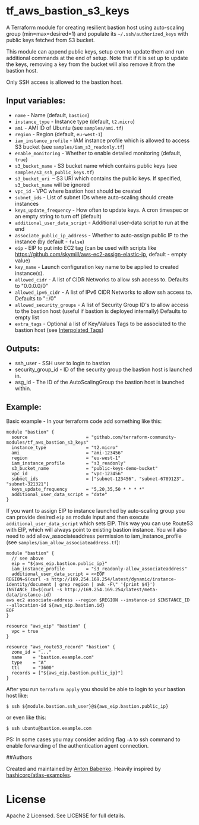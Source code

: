 # tf_aws_bastion_s3_keys

A Terraform module for creating resilient bastion host using auto-scaling group (min=max=desired=1) and populate its
`~/.ssh/authorized_keys` with public keys fetched from S3 bucket.

This module can append public keys, setup cron to update them and run
additional commands at the end of setup. Note that if it is set up to
update the keys, removing a key from the bucket will also remove it from
the bastion host.

Only SSH access is allowed to the bastion host.

## Input variables:

  * `name` - Name (default, `bastion`)
  * `instance_type` - Instance type (default, `t2.micro`)
  * `ami` - AMI ID of Ubuntu (see `samples/ami.tf`)
  * `region` - Region (default, `eu-west-1`)
  * `iam_instance_profile` - IAM instance profile which is allowed to access S3 bucket (see `samples/iam_s3_readonly.tf`)
  * `enable_monitoring` - Whether to enable detailed monitoring (default, `true`)
  * `s3_bucket_name` - S3 bucket name which contains public keys (see `samples/s3_ssh_public_keys.tf`)
  * `s3_bucket_uri `– S3 URI which contains the public keys. If specified, `s3_bucket_name` will be ignored
  * `vpc_id` - VPC where bastion host should be created
  * `subnet_ids` - List of subnet IDs where auto-scaling should create instances
  * `keys_update_frequency` - How often to update keys. A cron timespec or an empty string to turn off (default)
  * `additional_user_data_script` - Additional user-data script to run at the end
  * `associate_public_ip_address` - Whether to auto-assign public IP to the instance (by default - `false`)
  * `eip` - EIP to put into EC2 tag (can be used with scripts like https://github.com/skymill/aws-ec2-assign-elastic-ip, default - empty value)
  * `key_name` - Launch configuration key name to be applied to created instance(s).
  * `allowed_cidr` - A list of CIDR Networks to allow ssh access to. Defaults to "0.0.0.0/0"
  * `allowed_ipv6_cidr` - A list of IPv6 CIDR Networks to allow ssh access to. Defaults to "::/0"
  * `allowed_security_groups` - A list of Security Group ID's to allow access to the bastion host (useful if bastion is deployed internally) Defaults to empty list
  * `extra_tags` - Optional a list of Key/Values Tags to be associated to the bastion host (see [Interpolated Tags](https://www.terraform.io/docs/providers/aws/r/autoscaling_group.html)) 

## Outputs:

  * ssh_user - SSH user to login to bastion
  * security_group_id - ID of the security group the bastion host is launched in.
  * asg_id - The ID of the AutoScalingGroup the bastion host is launched within. 

## Example:

Basic example - In your terraform code add something like this:

    module "bastion" {
      source                      = "github.com/terraform-community-modules/tf_aws_bastion_s3_keys"
      instance_type               = "t2.micro"
      ami                         = "ami-123456"
      region                      = "eu-west-1"
      iam_instance_profile        = "s3_readonly"
      s3_bucket_name              = "public-keys-demo-bucket"
      vpc_id                      = "vpc-123456"
      subnet_ids                  = ["subnet-123456", "subnet-6789123", "subnet-321321"]
      keys_update_frequency       = "5,20,35,50 * * * *"
      additional_user_data_script = "date"
    }

If you want to assign EIP to instance launched by auto-scaling group you can provide desired `eip` as module input
and then execute `additional_user_data_script` which sets EIP. This way you can use Route53 with EIP, which will always
point to existing bastion instance.  You will also need to add allow_associateaddress permission to iam_instance_profile (see `samples/iam_allow_associateaddress.tf`):

    module "bastion" {
      // see above
      eip = "${aws_eip.bastion.public_ip}"
      iam_instance_profile        = "s3_readonly-allow_associateaddress"
      additional_user_data_script = <<EOF
    REGION=$(curl -s http://169.254.169.254/latest/dynamic/instance-identity/document | grep region | awk -F\" '{print $4}')
    INSTANCE_ID=$(curl -s http://169.254.169.254/latest/meta-data/instance-id)
    aws ec2 associate-address --region $REGION --instance-id $INSTANCE_ID --allocation-id ${aws_eip.bastion.id}
    EOF
    }

    resource "aws_eip" "bastion" {
      vpc = true
    }

    resource "aws_route53_record" "bastion" {
      zone_id = "..."
      name    = "bastion.example.com"
      type    = "A"
      ttl     = "3600"
      records = ["${aws_eip.bastion.public_ip}"]
    }

After you run `terraform apply` you should be able to login to your bastion host like:

    $ ssh ${module.bastion.ssh_user}@${aws_eip.bastion.public_ip}

or even like this:

    $ ssh ubuntu@bastion.example.com

PS: In some cases you may consider adding flag `-A` to ssh command to enable forwarding of the authentication agent connection.

##Authors

Created and maintained by [Anton Babenko](https://github.com/antonbabenko).
Heavily inspired by [hashicorp/atlas-examples](https://github.com/hashicorp/atlas-examples/tree/master/infrastructures/terraform/aws/network/bastion).

# License

Apache 2 Licensed. See LICENSE for full details.
